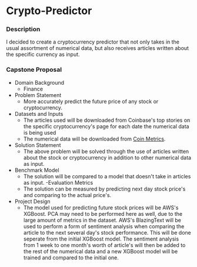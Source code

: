 # Crypto-Predictor

### Description

I decided to create a cryptocurrency predictor that not only takes in the usual assortment of numerical data, but also receives articles written about the specific currency as input. 

### Capstone Proposal

- Domain Background
  - Finance
- Problem Statement
  - More accurately predict the future price of any stock or cryptocurrency. 
- Datasets and Inputs
  - The articles used will be downloaded from Coinbase's top stories on the specific cryptocurrency's page for each date the numerical data is being used
  - The numerical data will be downloaded from [Coin Metrics](https://coinmetrics.io/data-downloads/).
- Solution Statement
  - The above problem will be solved through the use of articles written about the stock or cryptocurrency in addition to other numerical data as input.
- Benchmark Model
  - The solution will be compared to a model that doesn't take in articles as input.
-Evaluation Metrics
  - The solution can be measured by predicting next day stock price's and comparing to the actual price's.
- Project Design
  - The model used for predicting future stock prices will be AWS's XGBoost. PCA may need to be performed here as well, due to the large amount of metrics in the dataset. AWS's BlazingText will be used to perform a form of sentiment analysis when comparing the article to the next several day's stock performance. This will be done seperate from the initial XGBoost model. The sentiment analysis from 1 week to one month's worth of article's will then be added to the rest of the numerical data and a new XGBoost model will be trained and compared to the initial one. 
